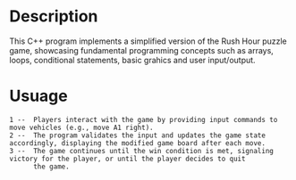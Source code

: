 # Description

This C++ program implements a simplified version of the Rush Hour puzzle game, showcasing fundamental programming concepts 
such as arrays, loops, conditional statements, basic grahics and user input/output.

  # Usuage
    1 --  Players interact with the game by providing input commands to move vehicles (e.g., move A1 right).
    2 --  The program validates the input and updates the game state accordingly, displaying the modified game board after each move.
    3 --  The game continues until the win condition is met, signaling victory for the player, or until the player decides to quit 
          the game.
